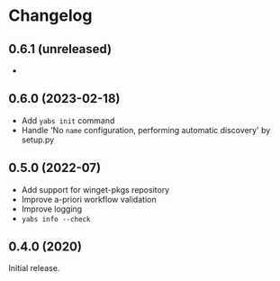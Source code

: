 # Changelog

## 0.6.1 (unreleased)
- 

## 0.6.0 (2023-02-18)

- Add `yabs init` command
- Handle 'No `name` configuration, performing automatic discovery' by setup.py

## 0.5.0 (2022-07)

- Add support for winget-pkgs repository
- Improve a-priori workflow validation
- Improve logging
- `yabs info --check`

## 0.4.0 (2020)

Initial release.
